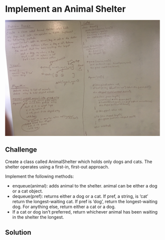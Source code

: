 # Implement an Animal Shelter
![alt text](https://raw.githubusercontent.com/ashtonkellis/data-structures-and-algorithms/master/assets/12-fifo-animal-shelter.jpg)

## Challenge
Create a class called AnimalShelter which holds only dogs and cats. The shelter operates using a first-in, first-out approach.

Implement the following methods:
- enqueue(animal): adds animal to the shelter. animal can be either a dog or a cat object.
- dequeue(pref): returns either a dog or a cat. If pref, a string, is ‘cat’ return the longest-waiting cat. If pref is ‘dog’, return the longest-waiting dog. For anything else, return either a cat or a dog.
- If a cat or dog isn’t preferred, return whichever animal has been waiting in the shelter the longest.

## Solution
<!-- Embedded whiteboard image -->



